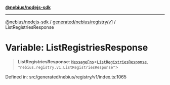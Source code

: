 [**@nebius/nodejs-sdk**](../../../../../README.md)

***

[@nebius/nodejs-sdk](../../../../../README.md) / [generated/nebius/registry/v1](../README.md) / ListRegistriesResponse

# Variable: ListRegistriesResponse

> **ListRegistriesResponse**: [`MessageFns`](../../../../../runtime/protos/core/interfaces/MessageFns.md)\<[`ListRegistriesResponse`](../interfaces/ListRegistriesResponse.md), `"nebius.registry.v1.ListRegistriesResponse"`\>

Defined in: src/generated/nebius/registry/v1/index.ts:1065
